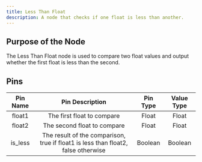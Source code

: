 ```yaml
---
title: Less Than Float
description: A node that checks if one float is less than another.
---
```


## Purpose of the Node
The Less Than Float node is used to compare two float values and output whether the first float is less than the second.

## Pins
| Pin Name | Pin Description | Pin Type | Value Type |
|:----------:|:-------------:|:------:|:------:|
| float1 | The first float to compare | Float | Float |
| float2 | The second float to compare | Float | Float |
| is_less | The result of the comparison, true if float1 is less than float2, false otherwise | Boolean | Boolean |